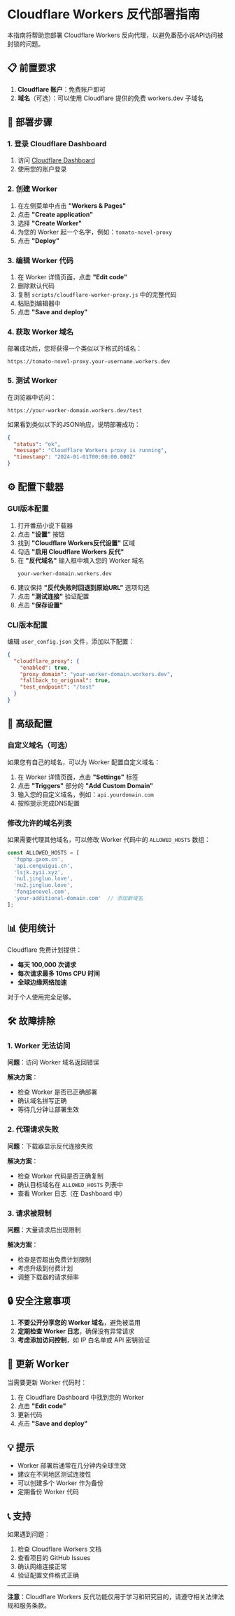 # Cloudflare Workers 反代部署指南

本指南将帮助您部署 Cloudflare Workers 反向代理，以避免番茄小说API访问被封锁的问题。

## 📋 前置要求

1. **Cloudflare 账户**：免费账户即可
2. **域名**（可选）：可以使用 Cloudflare 提供的免费 workers.dev 子域名

## 🚀 部署步骤

### 1. 登录 Cloudflare Dashboard

1. 访问 [Cloudflare Dashboard](https://dash.cloudflare.com/)
2. 使用您的账户登录

### 2. 创建 Worker

1. 在左侧菜单中点击 **"Workers & Pages"**
2. 点击 **"Create application"**
3. 选择 **"Create Worker"**
4. 为您的 Worker 起一个名字，例如：`tomato-novel-proxy`
5. 点击 **"Deploy"**

### 3. 编辑 Worker 代码

1. 在 Worker 详情页面，点击 **"Edit code"**
2. 删除默认代码
3. 复制 `scripts/cloudflare-worker-proxy.js` 中的完整代码
4. 粘贴到编辑器中
5. 点击 **"Save and deploy"**

### 4. 获取 Worker 域名

部署成功后，您将获得一个类似以下格式的域名：
```
https://tomato-novel-proxy.your-username.workers.dev
```

### 5. 测试 Worker

在浏览器中访问：
```
https://your-worker-domain.workers.dev/test
```

如果看到类似以下的JSON响应，说明部署成功：
```json
{
  "status": "ok",
  "message": "Cloudflare Workers proxy is running",
  "timestamp": "2024-01-01T00:00:00.000Z"
}
```

## ⚙️ 配置下载器

### GUI版本配置

1. 打开番茄小说下载器
2. 点击 **"设置"** 按钮
3. 找到 **"Cloudflare Workers反代设置"** 区域
4. 勾选 **"启用 Cloudflare Workers 反代"**
5. 在 **"反代域名"** 输入框中填入您的 Worker 域名
   ```
   your-worker-domain.workers.dev
   ```
6. 建议保持 **"反代失败时回退到原始URL"** 选项勾选
7. 点击 **"测试连接"** 验证配置
8. 点击 **"保存设置"**

### CLI版本配置

编辑 `user_config.json` 文件，添加以下配置：

```json
{
  "cloudflare_proxy": {
    "enabled": true,
    "proxy_domain": "your-worker-domain.workers.dev",
    "fallback_to_original": true,
    "test_endpoint": "/test"
  }
}
```

## 🔧 高级配置

### 自定义域名（可选）

如果您有自己的域名，可以为 Worker 配置自定义域名：

1. 在 Worker 详情页面，点击 **"Settings"** 标签
2. 点击 **"Triggers"** 部分的 **"Add Custom Domain"**
3. 输入您的自定义域名，例如：`api.yourdomain.com`
4. 按照提示完成DNS配置

### 修改允许的域名列表

如果需要代理其他域名，可以修改 Worker 代码中的 `ALLOWED_HOSTS` 数组：

```javascript
const ALLOWED_HOSTS = [
  'fqphp.gxom.cn',
  'api.cenguigui.cn', 
  'lsjk.zyii.xyz',
  'nu1.jingluo.love',
  'nu2.jingluo.love',
  'fanqienovel.com',
  'your-additional-domain.com'  // 添加新域名
];
```

## 📊 使用统计

Cloudflare 免费计划提供：
- **每天 100,000 次请求**
- **每次请求最多 10ms CPU 时间**
- **全球边缘网络加速**

对于个人使用完全足够。

## 🛠️ 故障排除

### 1. Worker 无法访问

**问题**：访问 Worker 域名返回错误

**解决方案**：
- 检查 Worker 是否已正确部署
- 确认域名拼写正确
- 等待几分钟让部署生效

### 2. 代理请求失败

**问题**：下载器显示反代连接失败

**解决方案**：
- 检查 Worker 代码是否正确复制
- 确认目标域名在 `ALLOWED_HOSTS` 列表中
- 查看 Worker 日志（在 Dashboard 中）

### 3. 请求被限制

**问题**：大量请求后出现限制

**解决方案**：
- 检查是否超出免费计划限制
- 考虑升级到付费计划
- 调整下载器的请求频率

## 🔒 安全注意事项

1. **不要公开分享您的 Worker 域名**，避免被滥用
2. **定期检查 Worker 日志**，确保没有异常请求
3. **考虑添加访问控制**，如 IP 白名单或 API 密钥验证

## 📝 更新 Worker

当需要更新 Worker 代码时：

1. 在 Cloudflare Dashboard 中找到您的 Worker
2. 点击 **"Edit code"**
3. 更新代码
4. 点击 **"Save and deploy"**

## 💡 提示

- Worker 部署后通常在几分钟内全球生效
- 建议在不同地区测试连接性
- 可以创建多个 Worker 作为备份
- 定期备份 Worker 代码

## 📞 支持

如果遇到问题：

1. 检查 Cloudflare Workers 文档
2. 查看项目的 GitHub Issues
3. 确认网络连接正常
4. 验证配置文件格式正确

---

**注意**：Cloudflare Workers 反代功能仅用于学习和研究目的，请遵守相关法律法规和服务条款。
